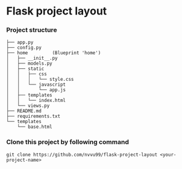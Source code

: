 # Flask project layout

### Project structure

```
├── app.py
├── config.py
├── home         (Blueprint 'home')
│   ├── __init__.py
│   ├── models.py
│   ├── static
│   │   ├── css
│   │   │   └── style.css
│   │   └── javascript
│   │       └── app.js
│   ├── templates
│   │   └── index.html
│   └── views.py
├── README.md
├── requirements.txt
└── templates
    └── base.html
```

### Clone this project by following command

`git clone https://github.com/nvvu99/flask-project-layout <your-project-name>`
